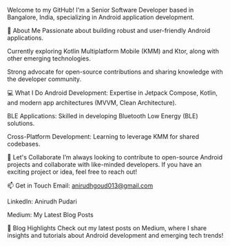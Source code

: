 Welcome to my GitHub! I'm a Senior Software Developer based in Bangalore, India, specializing in Android application development.

🌱 About Me
Passionate about building robust and user-friendly Android applications.

Currently exploring Kotlin Multiplatform Mobile (KMM) and Ktor, along with other emerging technologies.

Strong advocate for open-source contributions and sharing knowledge with the developer community.

💻 What I Do
Android Development: Expertise in Jetpack Compose, Kotlin, and modern app architectures (MVVM, Clean Architecture).

BLE Applications: Skilled in developing Bluetooth Low Energy (BLE) solutions.

Cross-Platform Development: Learning to leverage KMM for shared codebases.

💞️ Let's Collaborate
I’m always looking to contribute to open-source Android projects and collaborate with like-minded developers. If you have an exciting project or idea, feel free to reach out!

📫 Get in Touch
Email: anirudhgoud013@gmail.com

LinkedIn: Anirudh Pudari

Medium: My Latest Blog Posts

📝 Blog Highlights
Check out my latest posts on Medium, where I share insights and tutorials about Android development and emerging tech trends!

